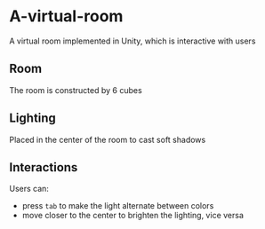# A-virtual-room
A virtual room implemented in Unity, which is interactive with users

## Room
The room is constructed by 6 cubes

## Lighting
Placed in the center of the room to cast soft shadows

## Interactions
Users can:
- press `tab` to make the light alternate between colors
- move closer to the center to brighten the lighting, vice versa
